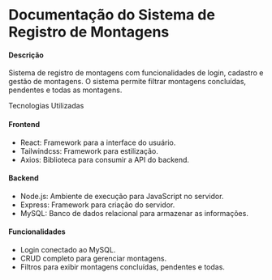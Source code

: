 <h1>Documentação do Sistema de Registro de Montagens </h1>

<h4>Descrição</h4>

Sistema de registro de montagens com funcionalidades de login, cadastro e gestão de montagens. O sistema permite filtrar montagens concluídas, pendentes e todas as montagens. 

Tecnologias Utilizadas 

<h4>Frontend</h4>

<ul>
<li>React: Framework para a interface do usuário. </li>

<li>Tailwindcss: Framework para estilização.</li>

<li>Axios: Biblioteca para consumir a API do backend.</li>
</ul>
<h4>Backend</h4> 

<ul>
<li>Node.js: Ambiente de execução para JavaScript no servidor. </li>

<li>Express: Framework para criação do servidor. </li>

<li>MySQL: Banco de dados relacional para armazenar as informações.</li> 
</ul>

<h4>Funcionalidades </h4>

<ul>
<li>Login conectado ao MySQL.</li> 

<li>CRUD completo para gerenciar montagens.</li> 

<li>Filtros para exibir montagens concluídas, pendentes e todas.</li>
</ul>
